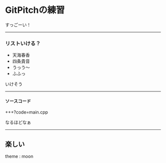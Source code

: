 # GitPitchの練習
すっごーい！

---

### リストいける？
- 天海春香
- 四条貴音
- うっう～
- ふふっ

いけそう

---

#### ソースコード

+++?code=main.cpp

なるほどなぁ

---

## 楽しい


theme : moon
